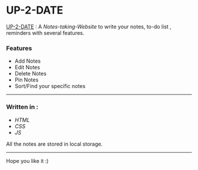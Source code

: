# UP-2-DATE

[UP-2-DATE](https://yash-barjatya.github.io/Notes-taking-Website/ "UP-2-DATE: Notes-taking-Website") : A _Notes-taking-Website_ to write your notes, to-do list , reminders with several features.

### Features
* Add Notes
* Edit Notes
* Delete Notes
* Pin Notes
* Sort/Find your specific notes

- - - -

 ### Written in :

*   _HTML_
*   _CSS_
*   _JS_
 
All the notes are stored in local storage.
- - - - 

Hope you like it :)
